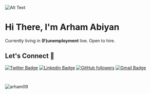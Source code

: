 ![Alt Text](https://media.giphy.com/media/ASd0Ukj0y3qMM/giphy.gif)

<h1>Hi There, I'm Arham Abiyan</h1>

Currently living in **(F)unemployment** live.
Open to hire.

## Let's Connect :handshake:

[![Twitter Badge](https://img.shields.io/badge/-@arham_abiyan-1ca0f1?style=flat-square&labelColor=1ca0f1&logo=twitter&logoColor=white&link=https://twitter.com/arham_abiyan)](https://twitter.com/arham_abiyan) [![Linkedin Badge](https://img.shields.io/badge/-arhamabiyan-blue?style=flat-square&logo=Linkedin&logoColor=white&link=https://www.linkedin.com/in/arham-abiyan/)](https://www.linkedin.com/in/arham-abiyan/)
[![GitHub followers](https://img.shields.io/github/followers/arham09?label=Follow&style=social)](https://github.com/arham09/?tab=follow)
[![Gmail Badge](https://img.shields.io/badge/-arham.abiyan@gmail.com-c14438?style=flat-square&logo=Gmail&logoColor=white&link=mailto:arham.abiyan@gmail.com)](mailto:arham.abiyan@gmail.com)

<br>
<p align="left"> <img src="https://komarev.com/ghpvc/?username=arham09&label=Profile%20views&color=0e75b6&style=flat" alt="arham09" /> </p>


